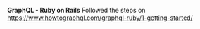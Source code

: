 **GraphQL - Ruby on Rails**
Followed the steps on https://www.howtographql.com/graphql-ruby/1-getting-started/
